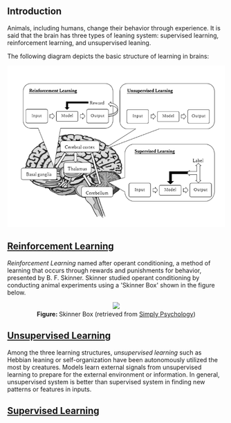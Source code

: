 ## Introduction
Animals, including humans, change their behavior through experience. It is said that the brain has three types of leaning system: supervised learning, reinforcement learning, and unsupervised leaning.

The following diagram depicts the basic structure of learning in brains:

<p align="center">
  <img src="/assets/Brain_DL.PNG"/>
</p>

## [Reinforcement Learning](/examples/reinforcement_learning)
*Reinforcement Learning* named after operant conditioning, a method of learning that occurs through rewards and punishments for behavior, presented by B. F. Skinner. Skinner studied operant conditioning by conducting animal experiments using a 'Skinner Box' shown in the figure below.

<p align="center">
  <img src="https://www.simplypsychology.org/skinner%20box.jpg"/>
  <br>
  <b> Figure: </b> Skinner Box (retrieved from <a href="https://www.simplypsychology.org/operant-conditioning.html">Simply Psychology</a>)
</p>



## [Unsupervised Learning](/examples/unsupervised_learning)
Among the three learning structures, *unsupervised learning* such as Hebbian leaning or self-organization have been autonomously  utilized the most by creatures. Models learn external signals from unsupervised learning to prepare for the external environment or information. In general, unsupervised system is better than supervised system in finding new patterns or features in inputs.

## [Supervised Learning](/examples/supervised_learning) 
